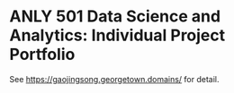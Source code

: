 # ANLY 501 Data Science and Analytics: Individual Project Portfolio

See https://gaojingsong.georgetown.domains/ for detail.
